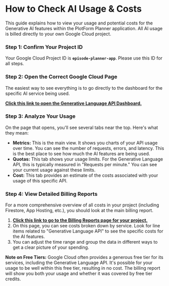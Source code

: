 # How to Check AI Usage & Costs

This guide explains how to view your usage and potential costs for the Generative AI features within the PlotForm Planner application. All AI usage is billed directly to your own Google Cloud project.

### Step 1: Confirm Your Project ID

Your Google Cloud Project ID is **`episode-planner-app`**. Please use this ID for all steps.

### Step 2: Open the Correct Google Cloud Page

The easiest way to see everything is to go directly to the dashboard for the specific AI service being used.

[**Click this link to open the Generative Language API Dashboard.**](https://console.cloud.google.com/apis/dashboard?project=episode-planner-app&service=generativelanguage.googleapis.com)

### Step 3: Analyze Your Usage

On the page that opens, you'll see several tabs near the top. Here's what they mean:

*   **Metrics:** This is the main view. It shows you charts of your API usage over time. You can see the number of requests, errors, and latency. This is the best place to see how much the AI features are being used.
*   **Quotas:** This tab shows your usage limits. For the Generative Language API, this is typically measured in "Requests per minute." You can see your current usage against these limits.
*   **Cost:** This tab provides an estimate of the costs associated with your usage of this specific API.

### Step 4: View Detailed Billing Reports

For a more comprehensive overview of all costs in your project (including Firestore, App Hosting, etc.), you should look at the main billing report.

1.  [**Click this link to go to the Billing Reports page for your project.**](https://console.cloud.google.com/billing/reports?project=episode-planner-app)
2.  On this page, you can see costs broken down by service. Look for line items related to "Generative Language API" to see the specific costs for the AI features.
3.  You can adjust the time range and group the data in different ways to get a clear picture of your spending.

**Note on Free Tiers:** Google Cloud often provides a generous free tier for its services, including the Generative Language API. It's possible for your usage to be well within this free tier, resulting in no cost. The billing report will show you both your usage and whether it was covered by free tier credits.
